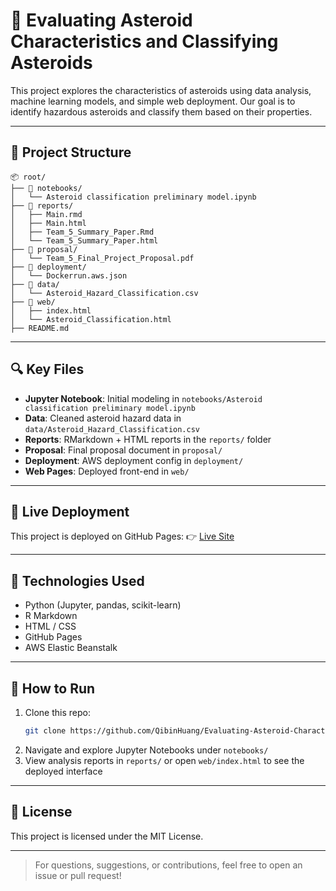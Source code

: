 # 🌠 Evaluating Asteroid Characteristics and Classifying Asteroids

This project explores the characteristics of asteroids using data analysis, machine learning models, and simple web deployment. Our goal is to identify hazardous asteroids and classify them based on their properties.

---

## 📁 Project Structure

```
📦 root/
├── 📁 notebooks/
│   └── Asteroid classification preliminary model.ipynb
├── 📁 reports/
│   ├── Main.rmd
│   ├── Main.html
│   ├── Team_5_Summary_Paper.Rmd
│   └── Team_5_Summary_Paper.html
├── 📁 proposal/
│   └── Team_5_Final_Project_Proposal.pdf
├── 📁 deployment/
│   └── Dockerrun.aws.json
├── 📁 data/
│   └── Asteroid_Hazard_Classification.csv
├── 📁 web/
│   ├── index.html
│   └── Asteroid_Classification.html
├── README.md
```

---

## 🔍 Key Files

- **Jupyter Notebook**: Initial modeling in `notebooks/Asteroid classification preliminary model.ipynb`
- **Data**: Cleaned asteroid hazard data in `data/Asteroid_Hazard_Classification.csv`
- **Reports**: RMarkdown + HTML reports in the `reports/` folder
- **Proposal**: Final proposal document in `proposal/`
- **Deployment**: AWS deployment config in `deployment/`
- **Web Pages**: Deployed front-end in `web/`

---

## 🚀 Live Deployment

This project is deployed on GitHub Pages:
👉 [Live Site](https://qibinhuang.github.io/Evaluating-Asteroid-Characteristics-And-Classifying-Asteroids/web/)

---

## 🧰 Technologies Used

- Python (Jupyter, pandas, scikit-learn)
- R Markdown
- HTML / CSS
- GitHub Pages
- AWS Elastic Beanstalk

---

## 📌 How to Run

1. Clone this repo:
   ```bash
   git clone https://github.com/QibinHuang/Evaluating-Asteroid-Characteristics-And-Classifying-Asteroids.git
   ```
2. Navigate and explore Jupyter Notebooks under `notebooks/`
3. View analysis reports in `reports/` or open `web/index.html` to see the deployed interface

---

## 📄 License

This project is licensed under the MIT License.

---

> For questions, suggestions, or contributions, feel free to open an issue or pull request!
